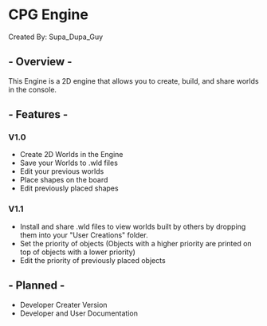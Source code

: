# CPG Engine
Created By: Supa_Dupa_Guy

## - Overview -
This Engine is a 2D engine that allows you to create, build, and share worlds in the console.

## - Features -
### V1.0
- Create 2D Worlds in the Engine
- Save your Worlds to .wld files
- Edit your previous worlds
- Place shapes on the board
- Edit previously placed shapes

### V1.1
- Install and share .wld files to 
  view worlds built by others by 
  dropping them into your "User
  Creations" folder.
- Set the priority of objects (Objects
  with a higher priority are printed on
  top of objects with a lower priority)
- Edit the priority of previously placed
  objects
  
## - Planned -
- Developer Creater Version
- Developer and User Documentation

